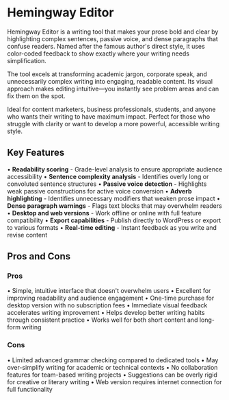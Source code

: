 # Hemingway Editor

Hemingway Editor is a writing tool that makes your prose bold and clear by highlighting complex sentences, passive voice, and dense paragraphs that confuse readers. Named after the famous author's direct style, it uses color-coded feedback to show exactly where your writing needs simplification.

The tool excels at transforming academic jargon, corporate speak, and unnecessarily complex writing into engaging, readable content. Its visual approach makes editing intuitive—you instantly see problem areas and can fix them on the spot.

Ideal for content marketers, business professionals, students, and anyone who wants their writing to have maximum impact. Perfect for those who struggle with clarity or want to develop a more powerful, accessible writing style.

## Key Features

• **Readability scoring** - Grade-level analysis to ensure appropriate audience accessibility
• **Sentence complexity analysis** - Identifies overly long or convoluted sentence structures
• **Passive voice detection** - Highlights weak passive constructions for active voice conversion
• **Adverb highlighting** - Identifies unnecessary modifiers that weaken prose impact
• **Dense paragraph warnings** - Flags text blocks that may overwhelm readers
• **Desktop and web versions** - Work offline or online with full feature compatibility
• **Export capabilities** - Publish directly to WordPress or export to various formats
• **Real-time editing** - Instant feedback as you write and revise content

## Pros and Cons

### Pros
• Simple, intuitive interface that doesn't overwhelm users
• Excellent for improving readability and audience engagement
• One-time purchase for desktop version with no subscription fees
• Immediate visual feedback accelerates writing improvement
• Helps develop better writing habits through consistent practice
• Works well for both short content and long-form writing

### Cons
• Limited advanced grammar checking compared to dedicated tools
• May over-simplify writing for academic or technical contexts
• No collaboration features for team-based writing projects
• Suggestions can be overly rigid for creative or literary writing
• Web version requires internet connection for full functionality